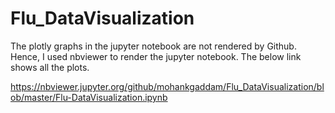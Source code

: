 # Flu_DataVisualization


The plotly graphs in the jupyter notebook are not rendered by Github. Hence, I used nbviewer to render the jupyter notebook. The below link shows all the plots.

https://nbviewer.jupyter.org/github/mohankgaddam/Flu_DataVisualization/blob/master/Flu-DataVisualization.ipynb
